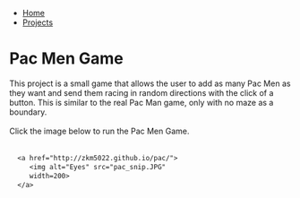 <link href="https://cdn.jsdelivr.net/npm/bootstrap@5.1.3/dist/css/bootstrap.min.css" rel="stylesheet" integrity="sha384-1BmE4kWBq78iYhFldvKuhfTAU6auU8tT94WrHftjDbrCEXSU1oBoqyl2QvZ6jIW3" crossorigin="anonymous">

<nav class="navbar navbar-expand-lg navbar-light bg-light">
  <div class="container-fluid">
      <ul class="navbar-nav">
        <li class="nav-item">
          <a class="nav-link active" aria-current="page" href="home.html">Home</a>
        </li>
        <li class="nav-item">
          <a class="nav-link" href="projects.html">Projects</a>
        </li>
      </ul>
    </div>
</nav>


# Pac Men Game
This project is a small game that allows the user to add as many Pac Men as they want and send them racing in random directions with the click of a button.  This is similar to the real Pac Man game, only with no maze as a boundary. <br><br>
Click the image below to run the Pac Men Game. <br><br>

      <a href="http://zkm5022.github.io/pac/">
         <img alt="Eyes" src="pac_snip.JPG"
         width=200>
      </a>
